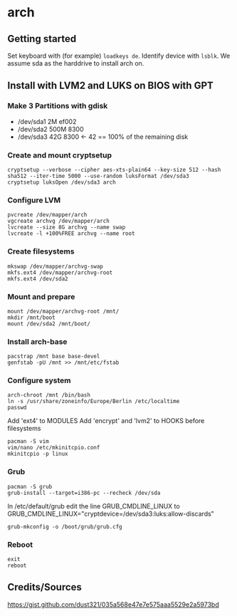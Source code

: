 # arch

## Getting started
Set keyboard with (for example) `loadkeys de`.
Identify device with `lsblk`. We assume sda as the harddrive to install arch on.

## Install with LVM2 and LUKS on BIOS with GPT

### Make 3 Partitions with gdisk
- /dev/sda1 2M    ef002
- /dev/sda2 500M  8300
- /dev/sda3 42G   8300 <- 42 == 100% of the remaining disk

### Create and mount cryptsetup
```
cryptsetup --verbose --cipher aes-xts-plain64 --key-size 512 --hash sha512 --iter-time 5000 --use-random luksFormat /dev/sda3
cryptsetup luksOpen /dev/sda3 arch
```

### Configure LVM
``` 
pvcreate /dev/mapper/arch
vgcreate archvg /dev/mapper/arch
lvcreate --size 8G archvg --name swap
lvcreate -l +100%FREE archvg --name root
```

### Create filesystems
```
mkswap /dev/mapper/archvg-swap
mkfs.ext4 /dev/mapper/archvg-root
mkfs.ext4 /dev/sda2
```

### Mount and prepare
```
mount /dev/mapper/archvg-root /mnt/
mkdir /mnt/boot
mount /dev/sda2 /mnt/boot/
```

### Install arch-base
```
pacstrap /mnt base base-devel
genfstab -pU /mnt >> /mnt/etc/fstab
```

### Configure system
```
arch-chroot /mnt /bin/bash
ln -s /usr/share/zoneinfo/Europe/Berlin /etc/localtime
passwd
```

Add 'ext4' to MODULES
Add 'encrypt' and 'lvm2' to HOOKS before filesystems
```
pacman -S vim
vim/nano /etc/mkinitcpio.conf
mkinitcpio -p linux
```

### Grub
```
pacman -S grub
grub-install --target=i386-pc --recheck /dev/sda
```
In /etc/default/grub edit the line GRUB_CMDLINE_LINUX to GRUB_CMDLINE_LINUX="cryptdevice=/dev/sda3:luks:allow-discards"

```
grub-mkconfig -o /boot/grub/grub.cfg
```

### Reboot
```
exit
reboot
```

## Credits/Sources
https://gist.github.com/dust321/035a568e47e7e575aaa5529e2a5973bd
